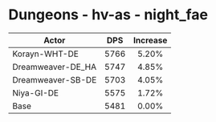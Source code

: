 # Dungeons - hv-as - night_fae
| Actor | DPS | Increase |
|---|:---:|:---:|
|Korayn-WHT-DE|5766|5.20%|
|Dreamweaver-DE_HA|5747|4.85%|
|Dreamweaver-SB-DE|5703|4.05%|
|Niya-GI-DE|5575|1.72%|
|Base|5481|0.00%|
